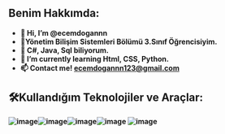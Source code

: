<b>Benim Hakkımda:<b>
-

- 👋 Hi, I’m @ecemdogannn
- 🏫Yönetim Bilişim Sistemleri Bölümü 3.Sınıf Öğrencisiyim.
- 👀 C#, Java, Sql biliyorum.
- 🌱 I’m currently learning Html, CSS, Python.
- 📫  Contact me! ecemdogannn123@gmail.com <br>

<b> 🛠️Kullandığım Teknolojiler ve Araçlar:<br>
-
![image](https://github.com/ecemdogannn/ecemdogannn/assets/169804607/7ec4b844-7490-4e8e-a057-3bb5e92efb5f)![image](https://github.com/ecemdogannn/ecemdogannn/assets/169804607/ec230861-2778-4f0b-8ce9-0a56391e225e)![image](https://github.com/ecemdogannn/ecemdogannn/assets/169804607/55cc5029-c352-4ec6-8e27-eaed4339d746)![image](https://github.com/ecemdogannn/ecemdogannn/assets/169804607/06453327-edef-473a-864f-b4b943cf71db)
![image](https://github.com/ecemdogannn/ecemdogannn/assets/169804607/59ff69b1-25e4-4545-825a-6b19b82a5a8a)
















<!---
ecemdogannn/ecemdogannn is a ✨ special ✨ repository because its `README.md` (this file) appears on your GitHub profile.
You can click the Preview link to take a look at your changes.
--->
  
